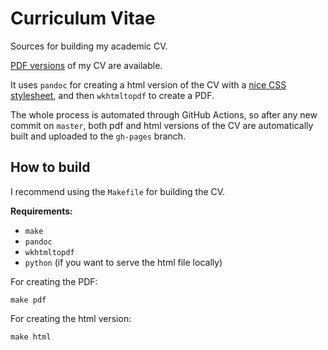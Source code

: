 # Curriculum Vitae

Sources for building my academic CV.

[PDF versions](https://raw.githubusercontent.com/aguspesce/cv/gh-pages/cv.pdf) of my CV are available.

It uses `pandoc` for creating a html version of the CV with a
[nice CSS stylesheet](https://blog.chmd.fr/editing-a-cv-in-markdown-with-pandoc.html),
and then `wkhtmltopdf` to create a PDF.

The whole process is automated through GitHub Actions, so after any new commit
on `master`, both pdf and html versions of the CV are automatically built and
uploaded to the `gh-pages` branch.

## How to build

I recommend using the `Makefile` for building the CV.

**Requirements:**

- `make`
- `pandoc`
- `wkhtmltopdf`
- `python` (if you want to serve the html file locally)

For creating the PDF:

```
make pdf
```

For creating the html version:

```
make html
```
